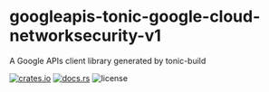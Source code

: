 # googleapis-tonic-google-cloud-networksecurity-v1

A Google APIs client library generated by tonic-build

[![crates.io](https://img.shields.io/crates/v/googleapis-tonic-google-cloud-networksecurity-v1)](https://crates.io/crates/googleapis-tonic-google-cloud-networksecurity-v1)
[![docs.rs](https://img.shields.io/docsrs/googleapis-tonic-google-cloud-networksecurity-v1)](https://docs.rs/googleapis-tonic-google-cloud-networksecurity-v1)
![license](https://img.shields.io/crates/l/googleapis-tonic-google-cloud-networksecurity-v1)
